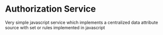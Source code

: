 Authorization Service
=====================

Very simple javascript service which implements a
centralized data attribute source with set or
rules implemented in javascript
